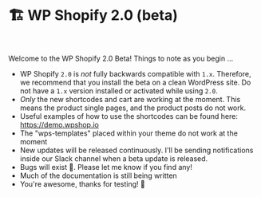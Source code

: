 # 🏗️ WP Shopify 2.0 (beta)

<br>

Welcome to the WP Shopify 2.0 Beta! Things to note as you begin ...

-  WP Shopify `2.0` is _not_ fully backwards compatible with `1.x`. Therefore, we recommend that you install the beta on a clean WordPress site. Do not have a `1.x` version installed or activated while using `2.0`.
-  _Only_ the new shortcodes and cart are working at the moment. This means the product single pages, and the product posts do not work.
-  Useful examples of how to use the shortcodes can be found here: https://demo.wpshop.io
-  The "wps-templates" placed within your theme do not work at the moment
-  New updates will be released continuously. I'll be sending notifications inside our Slack channel when a beta update is released.
-  Bugs will exist 🐛. Please let me know if you find any!
-  Much of the documentation is still being written
-  You're awesome, thanks for testing! 🎉
